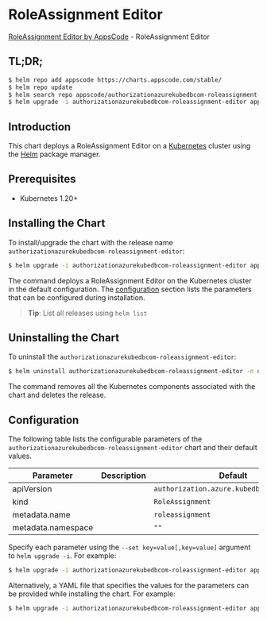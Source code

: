# RoleAssignment Editor

[RoleAssignment Editor by AppsCode](https://appscode.com) - RoleAssignment Editor

## TL;DR;

```bash
$ helm repo add appscode https://charts.appscode.com/stable/
$ helm repo update
$ helm search repo appscode/authorizationazurekubedbcom-roleassignment-editor --version=v0.23.0
$ helm upgrade -i authorizationazurekubedbcom-roleassignment-editor appscode/authorizationazurekubedbcom-roleassignment-editor -n default --create-namespace --version=v0.23.0
```

## Introduction

This chart deploys a RoleAssignment Editor on a [Kubernetes](http://kubernetes.io) cluster using the [Helm](https://helm.sh) package manager.

## Prerequisites

- Kubernetes 1.20+

## Installing the Chart

To install/upgrade the chart with the release name `authorizationazurekubedbcom-roleassignment-editor`:

```bash
$ helm upgrade -i authorizationazurekubedbcom-roleassignment-editor appscode/authorizationazurekubedbcom-roleassignment-editor -n default --create-namespace --version=v0.23.0
```

The command deploys a RoleAssignment Editor on the Kubernetes cluster in the default configuration. The [configuration](#configuration) section lists the parameters that can be configured during installation.

> **Tip**: List all releases using `helm list`

## Uninstalling the Chart

To uninstall the `authorizationazurekubedbcom-roleassignment-editor`:

```bash
$ helm uninstall authorizationazurekubedbcom-roleassignment-editor -n default
```

The command removes all the Kubernetes components associated with the chart and deletes the release.

## Configuration

The following table lists the configurable parameters of the `authorizationazurekubedbcom-roleassignment-editor` chart and their default values.

|     Parameter      | Description |                       Default                        |
|--------------------|-------------|------------------------------------------------------|
| apiVersion         |             | <code>authorization.azure.kubedb.com/v1alpha1</code> |
| kind               |             | <code>RoleAssignment</code>                          |
| metadata.name      |             | <code>roleassignment</code>                          |
| metadata.namespace |             | <code>""</code>                                      |


Specify each parameter using the `--set key=value[,key=value]` argument to `helm upgrade -i`. For example:

```bash
$ helm upgrade -i authorizationazurekubedbcom-roleassignment-editor appscode/authorizationazurekubedbcom-roleassignment-editor -n default --create-namespace --version=v0.23.0 --set apiVersion=authorization.azure.kubedb.com/v1alpha1
```

Alternatively, a YAML file that specifies the values for the parameters can be provided while
installing the chart. For example:

```bash
$ helm upgrade -i authorizationazurekubedbcom-roleassignment-editor appscode/authorizationazurekubedbcom-roleassignment-editor -n default --create-namespace --version=v0.23.0 --values values.yaml
```
